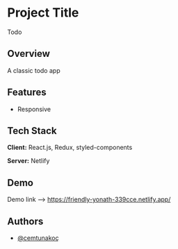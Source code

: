 # Project Title
Todo 

## Overview
A classic todo app 

## Features

- Responsive 

## Tech Stack

**Client:** React.js, Redux, styled-components 

**Server:** Netlify

 

## Demo

 Demo link --> https://friendly-yonath-339cce.netlify.app/
 

## Authors

- [@cemtunakoç](https://github.com/CemTunna)


